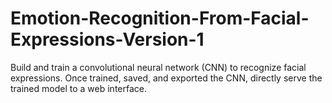 # Emotion-Recognition-From-Facial-Expressions-Version-1
Build and train a convolutional neural network (CNN)  to recognize facial expressions. Once trained, saved, and exported the CNN, directly serve the trained model to a web interface.
